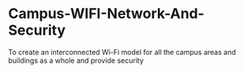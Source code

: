 # Campus-WIFI-Network-And-Security
To create an interconnected Wi-Fi model for all the campus areas and buildings as a whole and provide security

